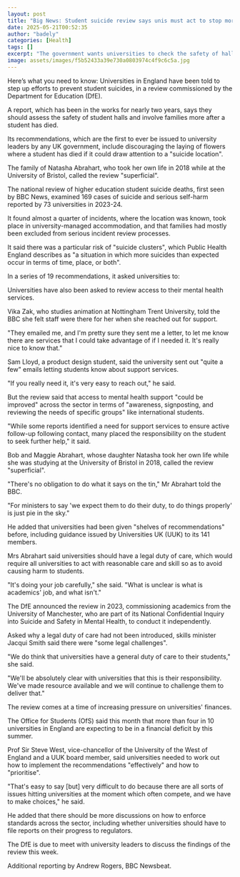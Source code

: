 ```yaml
---
layout: post
title: "Big News: Student suicide review says unis must act to stop more deaths"
date: 2025-05-21T00:52:35
author: "badely"
categories: [Health]
tags: []
excerpt: "The government wants universities to check the safety of halls and reach out to families after a death."
image: assets/images/f5b52433a39e730a0803974c4f9c6c5a.jpg
---
```


Here’s what you need to know: Universities in England have been told to step up efforts to prevent student suicides, in a review commissioned by the Department for Education (DfE).

A report, which has been in the works for nearly two years, says they should assess the safety of student halls and involve families more after a student has died.

Its recommendations, which are the first to ever be issued to university leaders by any UK government, include discouraging the laying of flowers where a student has died if it could draw attention to a "suicide location".

The family of Natasha Abrahart, who took her own life in 2018 while at the University of Bristol, called the review "superficial".

The national review of higher education student suicide deaths, first seen by BBC News, examined 169 cases of suicide and serious self-harm reported by 73 universities in 2023-24.

It found almost a quarter of incidents, where the location was known, took place in university-managed accommodation, and that families had mostly been excluded from serious incident review processes.

It said there was a particular risk of "suicide clusters", which Public Health England describes as "a situation in which more suicides than expected occur in terms of time, place, or both".

In a series of 19 recommendations, it asked universities to:

Universities have also been asked to review access to their mental health services.

Vika Zak, who studies animation at Nottingham Trent University, told the BBC she felt staff were there for her when she reached out for support.

"They emailed me, and I'm pretty sure they sent me a letter, to let me know there are services that I could take advantage of if I needed it. It's really nice to know that."

Sam Lloyd, a product design student, said the university sent out "quite a few" emails letting students know about support services.

"If you really need it, it's very easy to reach out," he said.

But the review said that access to mental health support "could be improved" across the sector in terms of "awareness, signposting, and reviewing the needs of specific groups" like international students.

"While some reports identified a need for support services to ensure active follow-up following contact, many placed the responsibility on the student to seek further help," it said.

Bob and Maggie Abrahart, whose daughter Natasha took her own life while she was studying at the University of Bristol in 2018, called the review "superficial".

"There's no obligation to do what it says on the tin," Mr Abrahart told the BBC.

"For ministers to say 'we expect them to do their duty, to do things properly' is just pie in the sky."

He added that universities had been given "shelves of recommendations" before, including guidance issued by Universities UK (UUK) to its 141 members.

Mrs Abrahart said universities should have a legal duty of care, which would require all universities to act with reasonable care and skill so as to avoid causing harm to students.

"It's doing your job carefully," she said. "What is unclear is what is academics' job, and what isn't."

The DfE announced the review in 2023, commissioning academics from the University of Manchester, who are part of its National Confidential Inquiry into Suicide and Safety in Mental Health, to conduct it independently.

Asked why a legal duty of care had not been introduced, skills minister Jacqui Smith said there were "some legal challenges".

"We do think that universities have a general duty of care to their students," she said.

"We'll be absolutely clear with universities that this is their responsibility. We've made resource available and we will continue to challenge them to deliver that."

The review comes at a time of increasing pressure on universities' finances. 

The Office for Students (OfS) said this month that more than four in 10 universities in England are expecting to be in a financial deficit by this summer.

Prof Sir Steve West, vice-chancellor of the University of the West of England and a UUK board member, said universities needed to work out how to implement the recommendations "effectively" and how to "prioritise".

"That's easy to say [but] very difficult to do because there are all sorts of issues hitting universities at the moment which often compete, and we have to make choices," he said.

He added that there should be more discussions on how to enforce standards across the sector, including whether universities should have to file reports on their progress to regulators.

The DfE is due to meet with university leaders to discuss the findings of the review this week.

Additional reporting by Andrew Rogers, BBC Newsbeat.

